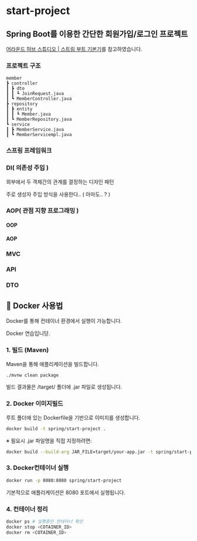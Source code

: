 # start-project

## Spring Boot를 이용한 간단한 회원가입/로그인 프로젝트

[어라운드 허브 스튜디오 | 스트링 부트 기본기](https://youtu.be/AalcVuKwBUM?feature=shared)를 참고하였습니다.

### 프로젝트 구조
```
member
┣ controller
┃ ┣ dto
┃ ┃ ┗ JoinRequest.java
┃ ┗ MemberController.java
┣ repository
┃ ┣ entity
┃ ┃ ┗ Member.java
┃ ┗ MemberRepository.java
┗ service
┃ ┣ MemberService.java
┃ ┗ MemberServicempl.java
```

### 스프링 프레임워크

### DI( 의존성 주입 )
외부에서 두 객체간의 관계를 결정하는 디자인 패턴

주로 생성자 주입 방식을 사용한다.. ( 아마도.. ? )

### AOP( 관점 지향 프로그래밍 )

#### OOP

#### AOP

### MVC

### API

### DTO
 


## 🐳 Docker 사용법

Docker를 통해 컨테이너 환경에서 실행이 가능합니다.

Docker 연습입니당.


### 1. 빌드 (Maven)

Maven을 통해 애플리케이션을 빌드합니다.

```bash
./mvnw clean package
```
빌드 결과물은 /target/ 폴더에 .jar 파일로 생성됩니다.

### 2. Docker 이미지빌드
루트 폴더에 있는 Dockerfile을 기반으로 이미지를 생성합니다.
```bash
docker build -t spring/start-project .
```
※ 필요시 .jar 파일명을 직접 지정하려면:
```bash
docker build --build-arg JAR_FILE=target/your-app.jar -t spring/start-project .
```

### 3. Docker컨테이너 실행
```bash
docker run -p 8080:8080 spring/start-project
```
기본적으로 애플리케이션은 8080 포트에서 실행됩니다.


### 4. 컨테이너 정리
```bash
docker ps # 실행중인 컨테이너 확인
docker stop <COTAINER_ID>
docker rm <COTAINER_ID>
```

